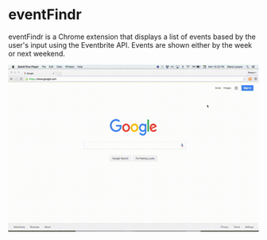 # eventFindr
eventFindr is a Chrome extension that displays a list of events based by the user's input using the Eventbrite API. Events are shown either by the week or next weekend.

![](eventFindr.gif)